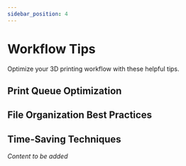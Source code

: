 ```yaml
---
sidebar_position: 4
---
```


# Workflow Tips

Optimize your 3D printing workflow with these helpful tips.

## Print Queue Optimization

## File Organization Best Practices

## Time-Saving Techniques

*Content to be added*
